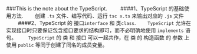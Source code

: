 ###This is the note about the TypeScript.
&emsp;&emsp;
####1、TypeScript 的基础使用方法.
&emsp;&emsp;创建 `.ts` 文件、编写代码、运行 `tsc x.ts` 来输出对应的 `.js` 文件
&emsp;&emsp;
####2、TypeScript 的 接口`interface` 和 类`class`.
&emsp;&emsp;`TypeScript` 允许在实现接口时只要保证包含接口要求的结构即可，而不必明确地使用 `implements` 语句。
&emsp;&emsp;`TypeScript` 的 类 和 接口 可以一起共作，在 类 的 构造函数 的 参数 上使用 `public` 等同于创建了同名的成员变量。